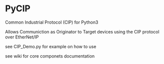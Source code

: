 # PyCIP
Common Industrial Protocol (CIP) for Python3

Allows Communiction as Originator to Target devices using the CIP protocol over EtherNet/IP

see CIP_Demo.py for example on how to use

see wiki for core componets documentation

